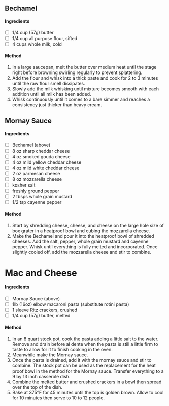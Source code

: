 ## Bechamel

#### Ingredients

- [ ] 1/4 cup (57g) butter
- [ ] 1/4 cup all purpose flour, sifted
- [ ] 4 cups whole milk, cold

#### Method

1. In a large saucepan, melt the butter over medium heat until the stage right before browning swirling regularly to prevent splattering.
2. Add the flour and whisk into a thick paste and cook for 2 to 3 minutes until the raw flour smell dissipates.
3. Slowly add the milk whisking until mixture becomes smooth with each addition until all milk has been added.
4. Whisk continuously until it comes to a bare simmer and reaches a consistency just thicker than heavy cream.

## Mornay Sauce

#### Ingredients

- [ ] Bechamel (above)
- [ ] 8 oz sharp cheddar cheese
- [ ] 4 oz smoked gouda cheese
- [ ] 4 oz mild yellow cheddar cheese
- [ ] 4 oz mild white cheddar cheese
- [ ] 2 oz parmesan cheese
- [ ] 8 oz mozzarella cheese
- [ ] kosher salt
- [ ] freshly ground pepper
- [ ] 2 tbsps whole grain mustard
- [ ] 1/2 tsp cayenne pepper

#### Method

1. Start by shredding cheese, cheese, and cheese on the large hole size of box grater in a heatproof bowl and cubing the mozzarella cheese.
2. Make the Bechamel and pour it into the heatproof bowl of shredded cheeses. Add the salt, pepper, whole grain mustard and cayenne pepper. Whisk until everything is fully melted and incorporated. Once slightly cooled off, add the mozzarella cheese and stir to combine.

<!-- TAG: noodles -->
<!-- TAG: side -->
<!-- TAG: potluck -->

# Mac and Cheese

#### Ingredients

- [ ] Mornay Sauce (above)
- [ ] 1lb (16oz) elbow macaroni pasta (substitute rotini pasta)
- [ ] 1 sleeve Ritz crackers, crushed
- [ ] 1/4 cup (57g) butter, melted

#### Method

1. In an 8 quart stock pot, cook the pasta adding a little salt to the water. Remove and drain before al dente when the pasta is still a little firm to taste to allow for it to finish cooking in the oven.
2. Meanwhile make the Mornay sauce.
3. Once the pasta is drained, add it with the mornay sauce and stir to combine. The stock pot can be used as the replacement for the heat proof bowl in the method for the Mornay sauce. Transfer everything to a 9 by 13 inch casserole dish.
4. Combine the melted butter and crushed crackers in a bowl then spread over the top of the dish.
5. Bake at 375°F for 45 minutes until the top is golden brown. Allow to cool for 10 minutes then serve to 10 to 12 people.
